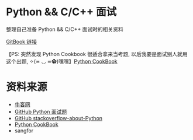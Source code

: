 # Python && C/C++ 面试

整理自己准备 Python && C/C++ 面试时的相关资料

[GitBook 链接](https://l1nwatch.gitbooks.io/interview_exercise/content/)

【PS: 突然发现 Python Cookbook 很适合拿来当考题, 以后我要是面试别人就用这个出题, ✧(≖ ◡ ≖✿)嘿嘿】[Python CookBook](http://python3-cookbook.readthedocs.io/zh_CN/latest/index.html)

# 资料来源

* [牛客网](http://www.nowcoder.com/7651698)
* [GitHub Python 面试题](https://github.com/taizilongxu/interview_python)
* [GitHub stackoverflow-about-Python](https://taizilongxu.gitbooks.io/stackoverflow-about-python/content/)
* [Python CookBook](http://python3-cookbook.readthedocs.io/zh_CN/latest/index.html)
* sangfor